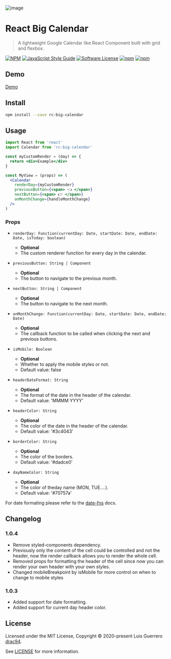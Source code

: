![image](https://user-images.githubusercontent.com/1719915/80829582-0ce29380-8bad-11ea-9c61-dd8e4d47f268.png)

# React Big Calendar

> A lightweight Google Calendar like React Component built with grid and flexbox.

[![NPM](https://img.shields.io/npm/v/rc-big-calendar.svg)](https://www.npmjs.com/package/rc-big-calendar) [![JavaScript Style Guide](https://img.shields.io/badge/code_style-standard-brightgreen.svg)](https://standardjs.com)
[![Software License](https://img.shields.io/badge/license-MIT-brightgreen.svg)](LICENSE.md)
[![npm](https://img.shields.io/npm/dt/rc-big-calendar.svg)](https://www.npmjs.com/package/rc-big-calendar)
[![npm](https://img.shields.io/npm/dw/rc-big-calendar.svg)](https://www.npmjs.com/package/rc-big-calendar)

## Demo

[Demo](https://www.luisguerrero.me/rc-big-calendar/)

## Install

```bash
npm install --save rc-big-calendar
```

## Usage

```jsx
import React from 'react'
import Calendar from 'rc-big-calendar'

const myCustomRender = (day) => {
  return <div>Example</div>
}

const MyView = (props) => (
  <Calendar
    renderDay={myCustomRender}
    previousButton={<span> 👈 </span>}
    nextButton={<span> 👉 </span>}
    onMonthChange={handleMonthChange}
  />
)
```

### Props

- `renderDay: Function(currentDay: Date, startDate: Date, endDate: Date, isToday: boolean)`

  - **Optional**
  - The custom renderer function for every day in the calendar.

- `previousButton: String | Component`

  - **Optional**
  - The button to navigate to the previous month.

- `nextButton: String | Component`
  - **Optional**
  - The button to navigate to the next month.

* `onMonthChange: Function(currentDay: Date, startDate: Date, endDate: Date)`

  - **Optional**
  - The callback function to be called when clicking the next and previous buttons.

* `isMobile: Boolean`

  - **Optional**
  - Whether to apply the mobile styles or not.
  - Default value: false

* `headerDateFormat: String`

  - **Optional**
  - The format of the date in the header of the calendar.
  - Default value: 'MMMM YYYY'

* `headerColor: String`

  - **Optional**
  - The color of the date in the header of the calendar.
  - Default value: '#3c4043'

* `borderColor: String`

  - **Optional**
  - The color of the borders.
  - Default value: '#dadce0'

* `dayNameColor: String`
  - **Optional**
  - The color of theday name (MON, TUE....).
  - Default value: '#70757a'

For date formating please refer to the [date-fns](https://date-fns.org/v1.28.5/docs/format) docs.

## Changelog

### 1.0.4

- Remove styled-components dependency.
- Previously only the content of the cell could be controlled and not the header, now the render callback allows you to render the whole cell.
- Removed props for formatting the header of the cell since now you can render your own header with your own styles.
- Changed mobileBreakpoint by isMobile for more control on when to change to mobile styles

### 1.0.3

- Added support for date formatting.
- Added support for current day header color.

## License

Licensed under the MIT License, Copyright © 2020-present Luis Guerrero [drac94](https://github.com/drac94).

See [LICENSE](./LICENSE) for more information.

